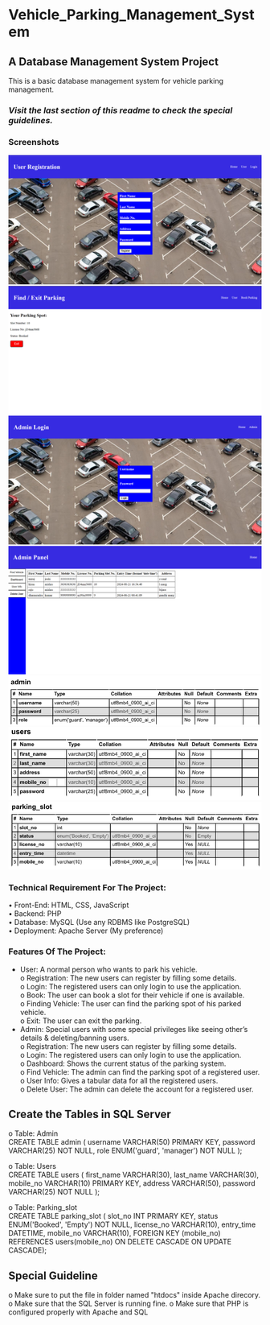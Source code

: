 # Vehicle_Parking_Management_System
## A Database Management System Project
This is a basic database management system for vehicle parking management.<br>
###  _Visit the last section of this readme to check the special guidelines._

### Screenshots
<img src = "https://github.com/GoldenFish23/Vehicle_Parking_Management_System/blob/main/Screenshots/Screenshot%202024-11-23%20002004.png">
<img src = "https://github.com/GoldenFish23/Vehicle_Parking_Management_System/blob/main/Screenshots/Screenshot%202024-11-23%20002235.png">
<img src = "https://github.com/GoldenFish23/Vehicle_Parking_Management_System/blob/main/Screenshots/Screenshot%202024-11-23%20001811.png">
<img src = "https://github.com/GoldenFish23/Vehicle_Parking_Management_System/blob/main/Screenshots/Screenshot%202024-11-23%20001026.png">
<img src = "https://github.com/GoldenFish23/Vehicle_Parking_Management_System/blob/main/Screenshots/Screenshot%202024-11-23%20160031.png">
<img src = "https://github.com/GoldenFish23/Vehicle_Parking_Management_System/blob/main/Screenshots/Screenshot%202024-11-23%20160813.png">
<img src = "https://github.com/GoldenFish23/Vehicle_Parking_Management_System/blob/main/Screenshots/Screenshot%202024-11-23%20161453.png">

### Technical Requirement For The Project:
•	Front-End: HTML, CSS, JavaScript
<br>
•	Backend: PHP
<br>
•	Database: MySQL (Use any RDBMS like PostgreSQL)
<br>
•	Deployment: Apache Server (My preference)
<br>

### Features Of The Project:
- User: A normal person who wants to park his vehicle.<br>
o Registration: The new users can register by filling some details.<br>
o	Login: The registered users can only login to use the application.<br>
o	Book: The user can book a slot for their vehicle if one is available.<br>
o	Finding Vehicle: The user can find the parking spot of his parked vehicle.<br>
o	Exit: The user can exit the parking. <br>
-	Admin: Special users with some special privileges like seeing other’s details & deleting/banning users.<br>
o	Registration: The new users can register by filling some details.<br>
o	Login: The registered users can only login to use the application.<br>
o	Dashboard: Shows the current status of the parking system.<br>
o	Find Vehicle: The admin can find the parking spot of a registered user.<br>
o	User Info: Gives a tabular data for all the registered users.<br>
o	Delete User: The admin can delete the account for a registered user.<br>

## Create the Tables in SQL Server ##
o Table: Admin<br>
CREATE TABLE admin ( 
username VARCHAR(50) PRIMARY KEY, 
password VARCHAR(25) NOT NULL, 
role ENUM('guard', 'manager') NOT NULL );

o Table: Users<br>
CREATE TABLE users ( 
first_name VARCHAR(30), 
last_name VARCHAR(30), 
mobile_no VARCHAR(10) PRIMARY KEY, 
address VARCHAR(50), 
password VARCHAR(25) NOT NULL );

o Table: Parking_slot<br>
CREATE TABLE parking_slot ( 
slot_no INT PRIMARY KEY, 
status ENUM('Booked', 'Empty') NOT NULL, 
license_no VARCHAR(10), entry_time DATETIME, 
mobile_no VARCHAR(10), 
FOREIGN KEY (mobile_no) REFERENCES users(mobile_no) ON DELETE CASCADE ON UPDATE CASCADE);

## Special Guideline
o Make sure to put the file in folder named "htdocs" inside Apache direcory.
o Make sure that the SQL Server is running fine.
o Make sure that PHP is configured properly with Apache and SQL
